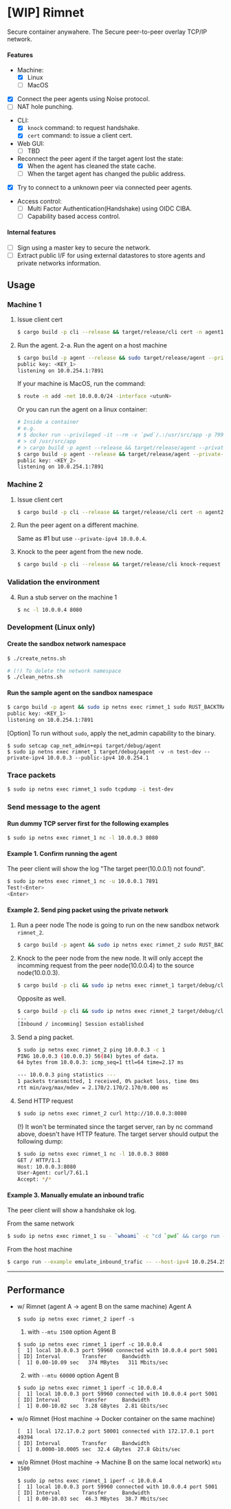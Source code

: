 # [**WIP**] Rimnet

Secure container anywahere.
The Secure peer-to-peer overlay TCP/IP network.

#### Features
- Machine:
  - [x] Linux
  - [ ] MacOS
- [x] Connect the peer agents using Noise protocol.
- [ ] NAT hole punching.
- CLI:
  - [x] `knock` command: to request handshake.
  - [x] `cert` command: to issue a client cert.
- Web GUI:
  - [ ] TBD
- Reconnect the peer agent if the target agent lost the state:
    - [x] When the agent has cleaned the state cache.
    - [ ] When the target agent has changed the public address.
- [x] Try to connect to a unknown peer via connected peer agents.
- Access control:
  - [ ] Multi Factor Authentication(Handshake) using OIDC CIBA.
  - [ ] Capability based access control.

#### Internal features
  - [ ] Sign using a master key to secure the network.
  - [ ] Extract public I/F for using external datastores to store agents and private networks information.

## Usage

### Machine 1
1. Issue client cert

    ```sh
    $ cargo build -p cli --release && target/release/cli cert -n agent1
    ```

2. Run the agent.
2-a. Run the agent on a host machine

    ```sh
    $ cargo build -p agent --release && sudo target/release/agent --private-ipv4 10.0.0.3 --public-ipv4 <public IPv4 address of the machine> --client-cert agent1
    public key: <KEY_1>
    listening on 10.0.254.1:7891
    ```

    If your machine is MacOS, run the command:
    ```sh
    $ route -n add -net 10.0.0.0/24 -interface <utunN>
    ```


    Or you can run the agent on a linux container:

    ```sh
    # Inside a container
    # e.g.
    # $ docker run --privileged -it --rm -v `pwd`/.:/usr/src/app -p 7991:7891 rust:1.63
    # > cd /usr/src/app
    # > cargo build -p agent --release && target/release/agent --private-ipv4 10.0.0.3 --public-ipv4 172.17.0.2 --external-public-ipv4 192.168.1.5 --external-public-port 7991
    $ cargo build -p agent --release && target/release/agent --private-ipv4 10.0.0.3 --public-ipv4 <public IPv4 address of the container> --external-public-ipv4 <public IPv4 address of the host machine> --external-public-port <public port of the host machine>
    public key: <KEY_2>
    listening on 10.0.254.1:7891
    ```

### Machine 2
1. Issue client cert

    ```sh
    $ cargo build -p cli --release && target/release/cli cert -n agent2
    ```

2. Run the peer agent on a different machine.

    Same as #1 but use `--private-ipv4 10.0.0.4`.

3. Knock to the peer agent from the new node.

    ```sh
    $ cargo build -p cli --release && target/release/cli knock-request --public-ipv4 <public IPv4 address of the machine> --target-public-ipv4 <public IPv4 address of the target host machine>
    ```

### Validation the environment
4. Run a stub server on the machine 1

    ```sh
    $ nc -l 10.0.0.4 8080
    ```



### Development (Linux only)

#### Create the sandbox network namespace
```sh
$ ./create_netns.sh

# (!) To delete the network namespace
$ ./clean_netns.sh
```

#### Run the sample agent on the sandbox namespace
```sh
$ cargo build -p agent && sudo ip netns exec rimnet_1 sudo RUST_BACKTRACE=full target/debug/agent -v -n test-dev --private-ipv4 10.0.0.3 --public-ipv4 10.0.254.1 --client-cert agent1
public key: <KEY_1>
listening on 10.0.254.1:7891
```

[Option] To run without `sudo`, apply the net_admin capability to the binary.
```
$ sudo setcap cap_net_admin+epi target/debug/agent
$ sudo ip netns exec rimnet_1 target/debug/agent -v -n test-dev --private-ipv4 10.0.0.3 --public-ipv4 10.0.254.1
```

### Trace packets
```sh
$ sudo ip netns exec rimnet_1 sudo tcpdump -i test-dev
```

### Send message to the agent

#### Run dummy TCP server first for the following examples

```sh
$ sudo ip netns exec rimnet_1 nc -l 10.0.0.3 8080
```

#### Example 1. Confirm running the agent
The peer client will show the log "The target peer(10.0.0.1) not found".

```sh
$ sudo ip netns exec rimnet_1 nc -u 10.0.0.1 7891
Test!<Enter>
<Enter>
```

#### Example 2. Send ping packet using the private network

1. Run a peer node
The node is going to run on the new sandbox network `rimnet_2`.

    ```sh
    $ cargo build -p agent && sudo ip netns exec rimnet_2 sudo RUST_BACKTRACE=full target/debug/agent -v -n test-dev --private-ipv4 10.0.0.4 --public-ipv4 10.0.254.2 --client-cert agent2
    ```

2. Knock to the peer node from the new node.
    It will only accept the incomming request from the peer node(10.0.0.4) to the source node(10.0.0.3).
    ```sh
    $ cargo build -p cli && sudo ip netns exec rimnet_1 target/debug/cli knock-request --public-ipv4 10.0.254.1 --target-public-ipv4 10.0.254.2
    ```

    Opposite as well.
    ```sh
    $ cargo build -p cli && sudo ip netns exec rimnet_2 target/debug/cli knock-request --public-ipv4 10.0.254.2 --target-public-ipv4 10.0.254.1
    ...
    [Inbound / incomming] Session established
    ```

3. Send a ping packet.

    ```sh
    $ sudo ip netns exec rimnet_2 ping 10.0.0.3 -c 1
    PING 10.0.0.3 (10.0.0.3) 56(84) bytes of data.
    64 bytes from 10.0.0.3: icmp_seq=1 ttl=64 time=2.17 ms

    --- 10.0.0.3 ping statistics ---
    1 packets transmitted, 1 received, 0% packet loss, time 0ms
    rtt min/avg/max/mdev = 2.170/2.170/2.170/0.000 ms
    ```

4. Send HTTP request

    ```sh
    $ sudo ip netns exec rimnet_2 curl http://10.0.0.3:8080
    ```
    (!) It won't be terminated since the target server, ran by nc command above, doesn't have HTTP feature.
    The target server should output the following dump:
    ```sh
    $ sudo ip netns exec rimnet_1 nc -l 10.0.0.3 8080
    GET / HTTP/1.1
    Host: 10.0.0.3:8080
    User-Agent: curl/7.61.1
    Accept: */*
    ```

#### Example 3. Manually emulate an inbound trafic
The peer client will show a handshake ok log.

From the same network
```sh
$ sudo ip netns exec rimnet_1 su - `whoami` -c "cd `pwd` && cargo run --example emulate_inbound_trafic"
```

From the host machine
```sh
$ cargo run --example emulate_inbound_trafic -- --host-ipv4 10.0.254.254
```


---
## Performance
* w/ Rimnet (agent A -> agent B on the same machine)
    Agent A
    ```
    $ sudo ip netns exec rimnet_2 iperf -s
    ```

    1) with `--mtu 1500` option
    Agent B
    ```
    $ sudo ip netns exec rimnet_1 iperf -c 10.0.0.4
    [  1] local 10.0.0.3 port 59960 connected with 10.0.0.4 port 5001
    [ ID] Interval       Transfer     Bandwidth
    [  1] 0.00-10.09 sec   374 MBytes   311 Mbits/sec
    ```

    2) with `--mtu 60000` option
    Agent B
    ```
    $ sudo ip netns exec rimnet_1 iperf -c 10.0.0.4
    [  1] local 10.0.0.3 port 59960 connected with 10.0.0.4 port 5001
    [ ID] Interval       Transfer     Bandwidth
    [  1] 0.00-10.02 sec  3.28 GBytes  2.81 Gbits/sec
    ```

* w/o Rimnet (Host machine -> Docker container on the same machine)
    ```
    [  1] local 172.17.0.2 port 50001 connected with 172.17.0.1 port 49394
    [ ID] Interval       Transfer     Bandwidth
    [  1] 0.0000-10.0005 sec  32.4 GBytes  27.8 Gbits/sec
    ```

* w/o Rimnet (Host machine -> Machine B on the same local network)
    `mtu 1500`

    ```
    $ sudo ip netns exec rimnet_1 iperf -c 10.0.0.4
    [  1] local 10.0.0.3 port 59960 connected with 10.0.0.4 port 5001
    [ ID] Interval       Transfer     Bandwidth
    [  1] 0.00-10.03 sec  46.3 MBytes  38.7 Mbits/sec
    ```
